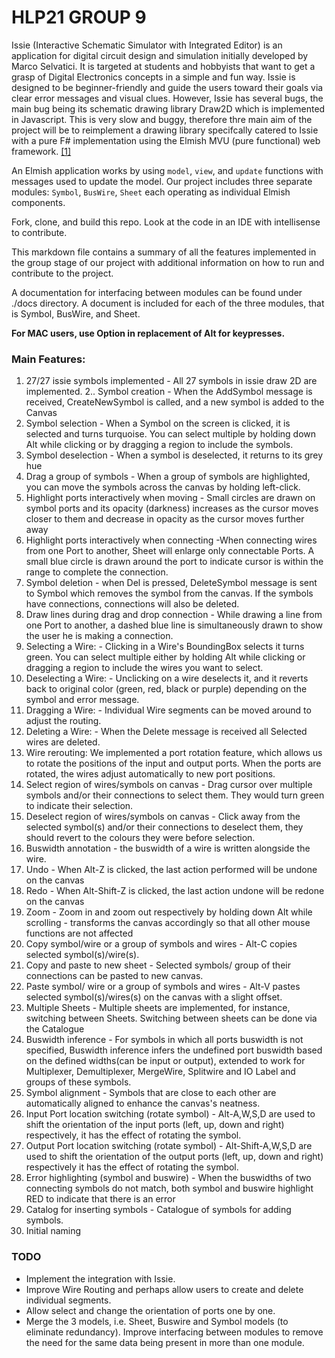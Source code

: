 # HLP21 GROUP 9 



Issie (Interactive Schematic Simulator with Integrated Editor) is an application for digital circuit design and simulation initially developed by Marco Selvatici. It is targeted at students and hobbyists that want to get a grasp of Digital Electronics concepts in a simple and fun way. Issie is designed to be beginner-friendly and guide the users toward their goals via clear error messages and visual clues. However, Issie has several bugs, the main bug being its schematic drawing library Draw2D which is implemented in Javascript. This is very slow and buggy, therefore thre main aim of the project will be to reimplement a drawing library specifcally catered to Issie with a pure F# implementation using the Elmish MVU (pure functional) web framework. 
[[1]](https://intranet.ee.ic.ac.uk/t.clarke/hlp/project.html)

An Elmish application works by using `model`, `view`, and `update` functions with messages used to update the model. Our project includes three separate modules: `Symbol`, `BusWire`, `Sheet` each operating as individual Elmish components.

Fork, clone, and build this repo. Look at the code in an IDE with intellisense to contribute.

This markdown file contains a summary of all the features implemented in the group stage of our project with additional information on how to run and contribute to the project.

A documentation for interfacing between modules can be found under ./docs directory. A document is included for each of the three modules, that is Symbol, BusWire, and Sheet.

**For MAC users, use Option in replacement of Alt for keypresses.**

### Main Features: 
1. 27/27 issie symbols implemented - All 27 symbols in issie draw 2D are implemented.
2.. Symbol creation - When the AddSymbol message is received, CreateNewSymbol is called, and a new symbol is added to the Canvas
3. Symbol selection - When a Symbol on the screen is clicked, it is selected and turns turquoise. You can select multiple by holding down Alt while clicking or by dragging a region to include the symbols.
4. Symbol deselection - When a symbol is deselected, it returns to its grey hue
6. Drag a group of symbols - When a group of symbols are highlighted, you can move the symbols across the canvas by holding left-click.
7. Highlight ports interactively when moving - Small circles are drawn on symbol ports and its opacity (darkness) increases as the cursor moves closer to them and decrease in opacity as the cursor moves further away
8. Highlight ports interactively when connecting -When connecting wires from one Port to another, Sheet will enlarge only connectable Ports. A small blue circle is drawn around the port to indicate cursor is within the range to complete the connection.
9. Symbol deletion - when Del is pressed, DeleteSymbol message is sent to Symbol which removes the symbol from the canvas. If the symbols have connections, connections will also be deleted.
10. Draw lines during drag and drop connection - While drawing a line from one Port to another, a dashed blue line is simultaneously drawn to show the user he is making a connection.
11. Selecting a Wire: - Clicking in a Wire's BoundingBox selects it turns green. You can select multiple either by holding Alt while clicking or dragging a region to include the wires you want to select.
12. Deselecting a Wire: - Unclicking on a wire deselects it, and it reverts back to original color (green, red, black or purple) depending on the symbol and error message.
13. Dragging a Wire: - Individual Wire segments can be moved around to adjust the routing.
14. Deleting a Wire: - When the Delete message is received all Selected wires are deleted.
15. Wire rerouting: We implemented a port rotation feature, which allows us to rotate the positions of the input and output ports. When the ports are rotated, the wires adjust automatically to new port positions.
16. Select region of wires/symbols on canvas - Drag cursor over multiple symbols and/or their connections to select them. They would turn green to indicate their selection.
17. Deselect region of wires/symbols on canvas - Click away from the selected symbol(s) and/or their connections to deselect them, they should revert to the colours they were before selection.
18. Buswidth annotation - the buswidth of a wire is written alongside the wire.
19. Undo - When Alt-Z is clicked, the last action performed will be undone on the canvas
20. Redo - When Alt-Shift-Z is clicked, the last action undone will be redone on the canvas 
21. Zoom - Zoom in and zoom out respectively by holding down Alt while scrolling - transforms the canvas accordingly so that all other mouse functions are not affected
22. Copy symbol/wire or a group of symbols and wires - Alt-C copies selected symbol(s)/wire(s).
23. Copy and paste to new sheet - Selected symbols/ group of their connections can be pasted to new canvas.
24. Paste symbol/ wire or a group of symbols and wires - Alt-V pastes selected symbol(s)/wires(s) on the canvas with a slight offset.
25. Multiple Sheets - Multiple sheets are implemented, for instance, switching between Sheets. Switching between sheets can be done via the Catalogue
26. Buswidth inference - For symbols in which all ports buswidth is not specified, Buswidth inference infers the undefined port buswidth based on the defined widths(can be input or output), extended to work for Multiplexer, Demultiplexer, MergeWire, Splitwire and IO Label and groups of these symbols.
27. Symbol alignment - Symbols that are close to each other are automatically aligned to enhance the canvas's neatness.
28. Input Port location switching (rotate symbol) - Alt-A,W,S,D are used to shift the orientation of the input ports (left, up, down and right) respectively, it has the effect of rotating the symbol.
29. Output Port location switching (rotate symbol) - Alt-Shift-A,W,S,D are used to shift the orientation of the output ports (left, up, down and right) respectively it has the effect of rotating the symbol.
30. Error highlighting (symbol and buswire) - When the buswidths of two connecting symbols do not match, both symbol and buswire highlight RED to indicate that there is an error
31. Catalog for inserting symbols - Catalogue of symbols for adding symbols.
32. Initial naming



### TODO

* Implement the integration with Issie.
* Improve Wire Routing and perhaps allow users to create and delete individual segments.
* Allow select and change the orientation of ports one by one.
* Merge the 3 models, i.e. Sheet, Buswire and Symbol models (to eliminate redundancy). Improve interfacing between modules to remove the need for the same data being present in more than one module.


